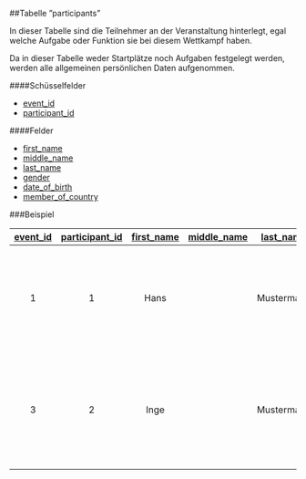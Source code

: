 ##Tabelle ”participants”

In dieser Tabelle sind die Teilnehmer an der Veranstaltung hinterlegt, egal welche Aufgabe oder Funktion sie bei diesem Wettkampf haben. 

Da in dieser Tabelle weder Startplätze noch Aufgaben festgelegt werden, werden alle allgemeinen persönlichen Daten aufgenommen. 

####Schüsselfelder

* [event_id]
* [participant_id]

####Felder

* [first_name]
* [middle_name]
* [last_name]
* [gender]
* [date_of_birth]
* [member_of_country]

###Beispiel

[event_id]|[participant_id]|[first_name]|[middle_name]|[last_name]|[gender]|[date_of_birth]|[member_of_country]|Bemerkung
:--------:|:--------------:|:----------:|:-----------:|:---------:|:------:|:-------------:|:-----------------:|:---
1|1|Hans|<null>|Mustermann|M|01.01.1970|1|Hans Mustermann nimmt am Wettkampf teil. Er ist aus Brandenburg (siehe [countries])
3|2|Inge|<null>|Mustermann|F|02.02.1969|1|Inge Mustermann nimmt am Wettkampf teil. Bei ihr ist Deutschland hinterlegt (siehe [countries])


[event_id]:kapitel_07_e.md#event_id
[participant_id]:kapitel_07_p.md#participant_id
[first_name]:kapitel_07_n.md#name
[middle_name]:kapitel_07_n.md#name
[last_name]:kapitel_07_n.md#name
[gender]:kapitel_07_g.md#gender
[date_of_birth]:kapitel_07_d.md#date_of_birth
[member_of_country]:kapitel_07_c.md
[countries]:kapitel_03_02.md

